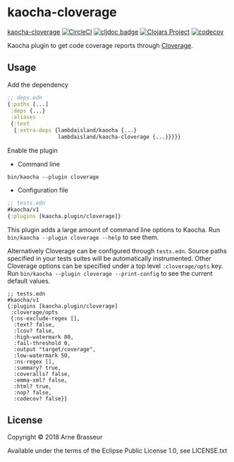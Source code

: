 # kaocha-cloverage

[kaocha-cloverage](https://github.com/lambdaisland/kaocha-cloverage) [![CircleCI](https://circleci.com/gh/lambdaisland/kaocha-cloverage.svg?style=svg)](https://circleci.com/gh/lambdaisland/kaocha-cloverage) [![cljdoc badge](https://cljdoc.org/badge/lambdaisland/kaocha-cloverage)](https://cljdoc.org/d/lambdaisland/kaocha-cloverage) [![Clojars Project](https://img.shields.io/clojars/v/lambdaisland/kaocha-cloverage.svg)](https://clojars.org/lambdaisland/kaocha-cloverage) [![codecov](https://codecov.io/gh/lambdaisland/kaocha-cloverage/branch/master/graph/badge.svg)](https://codecov.io/gh/lambdaisland/kaocha-cloverage)

Kaocha plugin to get code coverage reports through [Cloverage](https://github.com/cloverage/cloverage).

## Usage

Add the dependency

``` clojure
;; deps.edn
{:paths [...]
 :deps {...}
 :aliases
 {:test
  {:extra-deps {lambdaisland/kaocha {...}
                lambdaisland/kaocha-cloverage {...}}}}}
```

Enable the plugin

- Command line

```
bin/kaocha --plugin cloverage
```

- Configuration file

``` clojure
;; tests.edn
#kaocha/v1
{:plugins [kaocha.plugin/cloverage]}
```

This plugin adds a large amount of command line options to Kaocha. Run `bin/kaocha --plugin cloverage --help` to see them.

Alternatively Cloverage can be configured through `tests.edn`. Source paths specified in your tests suites will be automatically instrumented. Other Cloverage options can be specified under a top level `:cloverage/opts` key. Run `bin/kaocha --plugin cloverage --print-config` to see the current default values.

```
;; tests.edn
#kaocha/v1
{:plugins [kaocha.plugin/cloverage]
 :cloverage/opts
 {:ns-exclude-regex [],
  :text? false,
  :lcov? false,
  :high-watermark 80,
  :fail-threshold 0,
  :output "target/coverage",
  :low-watermark 50,
  :ns-regex [],
  :summary? true,
  :coveralls? false,
  :emma-xml? false,
  :html? true,
  :nop? false,
  :codecov? false}}
```

## License

Copyright &copy; 2018 Arne Brasseur

Available under the terms of the Eclipse Public License 1.0, see LICENSE.txt
